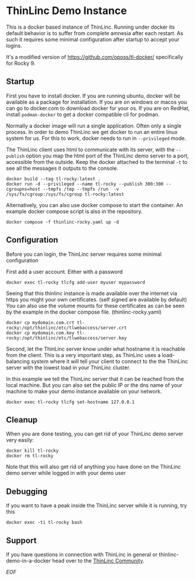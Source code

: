 # ThinLinc Demo Instance

This is a docker based instance of ThinLinc. Running under docker its default
behavior is to suffer from complete amnesia after each restart. As such
it requires some minimal configuration after startup to accept your logins.

It's a modified version of https://github.com/oposs/tl-docker/ specifically
for Rocky 9.

## Startup

First you have to install docker. If you are running ubuntu, docker will be
available as a package for installation. If you are on windows or macos you
can go to docker.com to download docker for your os. If you are on RedHat,
install `podman-docker` to get a docker compatible cli for podman.

Normally a docker image will run a single application.  Often only a single
process.  In order to demo ThinLinc we get docker to run an entire linux
system for us.  For this to work, docker needs to run in `--privileged` mode.

The ThinLinc client uses html to communicate with its server, with the
`--publish` option you map the html port of the ThinLinc demo server to a
port, accessible from the outside.  Keep the docker attached to the terminal
`-t` to see all the messages it outputs to the console.

```console
docker build --tag tl-rocky:latest .
docker run -d --privileged --name tl-rocky --publish 300:300 --cgroupns=host --tmpfs /tmp --tmpfs /run  -v /sys/fs/cgroup:/sys/fs/cgroup tl-rocky:latest
```

Alternatively, you can also use docker compose to start the container.
An example docker compose script is also in the repository.

```console
docker compose -f thinlinc-rocky.yaml up -d
```

## Configuration

Before you can login, the ThinLinc server requires some minimal configuration

First add a user account. Either with a password

```console
docker exec tl-rocky tlcfg add-user myuser mypassword
```

Seeing that this thinlinc instance is made available over the internet via
https you might your own certificates. (self signed are available by
default)
You can also use the volume mounts for these certificates as can be seen by
the example in the docker compose file. (thinlinc-rocky.yaml)

```console
docker cp mydomain.com.crt tl-rocky:/opt/thinlinc/etc/tlwebaccess/server.crt
docker cp mydomain.com.key tl-rocky:/opt/thinlinc/etc/tlwebaccess/server.key
```

Second, let the ThinLinc server know under what hostname it is reachable
from the client.  This is a very important step, as ThinLinc uses a
load-balancing system where it will tell your client to connect to the the
ThinLinc server with the lowest load in your ThinLinc cluster.

In this example we tell the ThinLinc server that it can be reached from the
local machine.  But you can also set the public IP or the dns name of your
machine to make your demo instance available on your network.

```console
docker exec tl-rocky tlcfg set-hostname 127.0.0.1
```

## Cleanup

When you are done testing, you can get rid of your ThinLinc demo server very easily:

```console
docker kill tl-rocky
docker rm tl-rocky
```

Note that this will also get rid of anything you have done on the ThinLinc demo server
while logged in with your demo user

## Debugging

If you want to have a peak inside the ThinLinc server while it is running, try this

```console
docker exec -ti tl-rocky bash
```

## Support

If you have questions in connection with ThinLinc in general or
thinlinc-demo-in-a-docker head over to the [ThinLinc Community](https://community.thinlinc.com/tag/docker).

*EOF*
